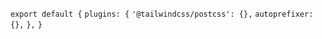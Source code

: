 `export default {`
  `plugins: {`
    `'@tailwindcss/postcss': {},`
    `autoprefixer: {},`
  `},`
`}`

